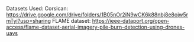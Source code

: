 Datasets Used:
Corsican: https://drive.google.com/drive/folders/1B05nOr2iN9wCK6k88nbj8e8ojw5rmTyi?usp=sharing
FLAME dataset: https://ieee-dataport.org/open-access/flame-dataset-aerial-imagery-pile-burn-detection-using-drones-uavs
